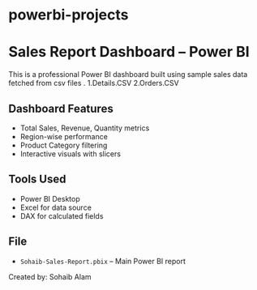 # powerbi-projects

# Sales Report Dashboard – Power BI

This is a professional Power BI dashboard built using sample sales data fetched from csv files .
1.Details.CSV
2.Orders.CSV

## Dashboard Features
- Total Sales, Revenue, Quantity metrics
- Region-wise performance
- Product Category filtering
- Interactive visuals with slicers

## Tools Used
- Power BI Desktop
- Excel for data source
- DAX for calculated fields

## File
-  `Sohaib-Sales-Report.pbix` – Main Power BI report

Created by: Sohaib Alam
